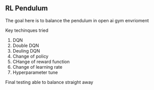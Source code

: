 ## RL Pendulum

The goal here is to balance the pendulum in open ai gym envrioment

Key techinques tried
1. DQN
2. Double DQN
3. Deuling DQN
4. Change of policy
5. CHange of reward function
6. Change of learning rate
7. Hyperparameter tune

Final testing able to balance straight away
